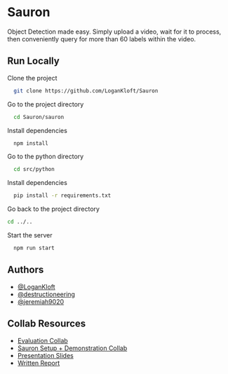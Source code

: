 
# Sauron

Object Detection made easy. Simply upload a video, wait for it to process, then conveniently query for more than 60 labels within the video.


## Run Locally

Clone the project

```bash
  git clone https://github.com/LoganKloft/Sauron
```

Go to the project directory

```bash
  cd Sauron/sauron
```

Install dependencies

```bash
  npm install
```

Go to the python directory

```bash
  cd src/python
```

Install dependencies

```bash
  pip install -r requirements.txt
```

Go back to the project directory

```bash
cd ../..
```

Start the server

```bash
  npm run start
```


## Authors

- [@LoganKloft](https://github.com/LoganKloft)
- [@destructioneering](https://github.com/destructioneering)
- [@jeremiah9020](https://github.com/jeremiah9020)

## Collab Resources

- [Evaluation Collab](https://colab.research.google.com/drive/1rRutPPlbRErqldoFEulO2-7AOzSpq-Sz#scrollTo=mvIKeR_hDsfS)
- [Sauron Setup + Demonstration Collab](https://colab.research.google.com/drive/1Kt0UP4yzwde8QoaJDoojH1KJUeuwa87C#scrollTo=a1MDEZvCHhpe)
- [Presentation Slides](https://docs.google.com/presentation/d/14QxLX-CIKX8acvAwU6JBma2ym4PzdAtkcSdqhYwfhLE/edit#slide=id.g2a33ae7451d_0_10)
- [Written Report](https://docs.google.com/document/d/1W0cJ2Gu5Oxt5V1Ky534hDePS0ecDq_8XQd4wN35R1RE/edit?usp=drive_link)